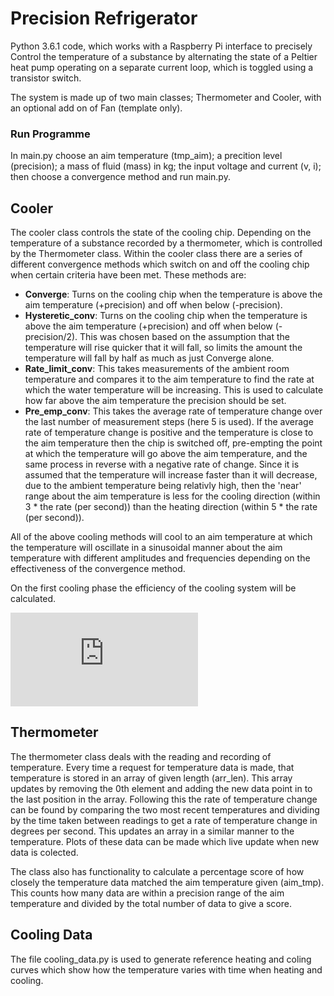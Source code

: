 # Precision Refrigerator #

Python 3.6.1 code, which works with a Raspberry Pi interface to precisely Control
the temperature of a substance by alternating the state of a Peltier heat pump
operating on a separate current loop, which is toggled using a transistor switch.

The system is made up of two main classes; Thermometer and Cooler, with an optional add on of Fan
(template only).

### Run Programme ###

In main.py choose an aim temperature (tmp_aim); a precition level (precision); a mass of fluid (mass) in kg; 
the input voltage and current (v, i); then choose a convergence method and run main.py.

## Cooler ##

The cooler class controls the state of the cooling chip. Depending on the
temperature of a substance recorded by a thermometer, which is controlled by the Thermometer class.
Within the cooler class there are a series of different convergence methods which switch on and off
the cooling chip when certain criteria have been met. These methods are:
* **Converge**: Turns on the cooling chip when the temperature is above the aim temperature (+precision)
and off when below (-precision).
* **Hysteretic_conv**: Turns on the cooling chip when the temperature is above the aim temperature (+precision)
and off when below (-precision/2). This was chosen based on the assumption that the temperature will rise
quicker that it will fall, so limits the amount the temperature will fall by half as much as just Converge
alone.
* **Rate_limit_conv**: This takes measurements of the ambient room temperature and compares it to the aim temperature to find the rate at which the water temperature will be increasing. This is used to calculate how far above the aim temperature the precision should be set.
* **Pre_emp_conv**: This takes the average rate of temperature change over the last number of measurement steps (here 5  is used). If the average rate of temperature change is positive and the temperature is close to the aim temperature then the chip is switched off, pre-empting the point at which the temperature will go above the aim temperature, and the same process in reverse with a negative rate of change. Since it is assumed that the temperature will increase faster than it will decrease, due to the ambient temperature being relativly high, then the 'near' range about the aim temperature is less for the cooling direction (within 3 * the rate (per second)) than the heating direction (within 5 * the rate (per second)). 

All of the above cooling methods will cool to an aim temperature at which the temperature will oscillate in a
sinusoidal manner about the aim temperature with different amplitudes and frequencies depending on the
effectiveness of the convergence method.

On the first cooling phase the efficiency of the cooling system will be calculated.

![equation](http://latex.codecogs.com/gif.latex?Efficency%3D%5Cfrac%7BEnergyToCoolWater%7D%7BTotalEnergyUsed%7D)




## Thermometer ##

The thermometer class deals with the reading and recording of temperature. Every time a request for temperature data is made, that temperature is stored in an array of given length (arr_len). This array updates by removing the 0th element and adding the new data point in to the last position in the array. Following this the rate of temperature change can be found by comparing the two most recent temperatures and dividing by the time taken between readings to get a rate of temperature change in degrees per second. This updates an array in a similar manner to the temperature. Plots of these data can be made which live update when new data is colected.

The class also has functionality to calculate a percentage score of how closely the temperature data matched the aim temperature given (aim_tmp). This counts how many data are within a precision range of the aim temperature and divided by the total number of data to give a score.

## Cooling Data ##

The file cooling_data.py is used to generate reference heating and coling curves which show how the temperature varies with time when heating and cooling.
